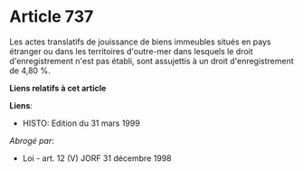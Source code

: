 # Article 737

Les actes translatifs de jouissance de biens immeubles situés en pays étranger ou dans les territoires d'outre-mer dans
lesquels le droit d'enregistrement n'est pas établi, sont assujettis à un droit d'enregistrement de 4,80 %.

**Liens relatifs à cet article**

**Liens**:

  - HISTO: Edition du 31 mars 1999

_Abrogé par_:

  - Loi - art. 12 (V) JORF 31 décembre 1998
